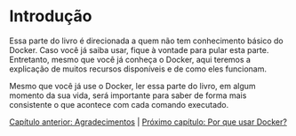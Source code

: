 # Introdução #

Essa parte do livro é direcionada a quem não tem conhecimento básico do Docker. Caso você já saiba usar, fique à vontade para pular esta parte. Entretanto, mesmo que você já conheça o Docker, aqui teremos a explicação de muitos recursos disponíveis e de como eles funcionam.

Mesmo que você já use o Docker, ler essa parte do livro, em algum momento da sua vida, será importante para saber de forma mais consistente o que acontece com cada comando executado.

[Capítulo anterior: Agradecimentos](agradecimentos.md) | [Próximo capítulo: Por que usar Docker?](porque.md)